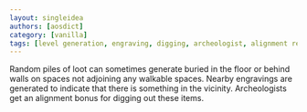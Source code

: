 ```yaml
---
layout: singleidea
authors: [aosdict]
category: [vanilla]
tags: [level generation, engraving, digging, archeologist, alignment record]
---
```

Random piles of loot can sometimes generate buried in the floor or behind walls on spaces not adjoining any walkable spaces. Nearby engravings are generated to indicate that there is something in the vicinity. Archeologists get an alignment bonus for digging out these items.
